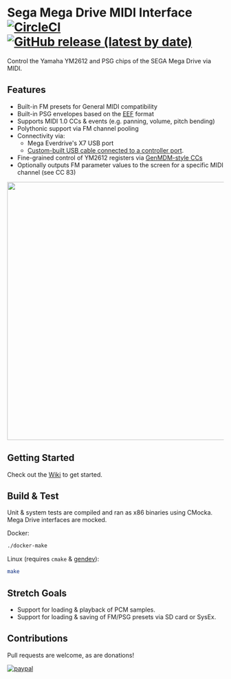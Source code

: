# Sega Mega Drive MIDI Interface [![CircleCI](https://circleci.com/gh/rhargreaves/mega-drive-midi-interface.svg?style=svg)](https://circleci.com/gh/rhargreaves/mega-drive-midi-interface) [![GitHub release (latest by date)](https://img.shields.io/github/v/release/rhargreaves/mega-drive-midi-interface?style=plastic)](https://github.com/rhargreaves/mega-drive-midi-interface/releases)

Control the Yamaha YM2612 and PSG chips of the SEGA Mega Drive via MIDI.

## Features

- Built-in FM presets for General MIDI compatibility
- Built-in PSG envelopes based on the [EEF](<https://github.com/rhargreaves/mega-drive-midi-interface/wiki/PSG-Envelopes>) format
- Supports MIDI 1.0 CCs & events (e.g. panning, volume, pitch bending)
- Polythonic support via FM channel pooling
- Connectivity via:
  - Mega Everdrive's X7 USB port
  - [Custom-built USB cable connected to a controller port](https://github.com/rhargreaves/mega-drive-serial-port#hardware).
- Fine-grained control of YM2612 registers via [GenMDM-style CCs](https://catskullelectronics.com/public/genMDM.pdf)
- Optionally outputs FM parameter values to the screen for a specific MIDI channel (see CC 83)

<p align="center">
    <img src="https://github.com/rhargreaves/mega-drive-midi-interface/raw/master/docs/screenshot.jpg" width="600" />
</p>

## Getting Started

Check out the [Wiki](https://github.com/rhargreaves/mega-drive-midi-interface/wiki/Getting-Started) to get started.

## Build & Test

Unit & system tests are compiled and ran as x86 binaries using CMocka. Mega Drive interfaces are mocked.

Docker:

```sh
./docker-make
```

Linux (requires `cmake` & [gendev](https://github.com/kubilus1/gendev)):

```sh
make
```

## Stretch Goals

- Support for loading & playback of PCM samples.
- Support for loading & saving of FM/PSG presets via SD card or SysEx.

## Contributions

Pull requests are welcome, as are donations!

[![paypal](https://www.paypalobjects.com/en_US/i/btn/btn_donateCC_LG.gif)](https://www.paypal.com/cgi-bin/webscr?cmd=_s-xclick&hosted_button_id=4VY6LCUMYLD42&source=url)
